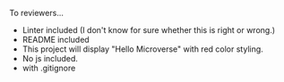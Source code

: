 To reviewers...
- Linter included (I don't know for sure whether this is right or wrong.)
- README included
- This project will display "Hello Microverse" with red color styling.
- No js included.
- with .gitignore